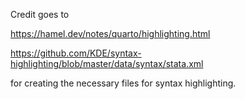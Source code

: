 Credit goes to 

https://hamel.dev/notes/quarto/highlighting.html

https://github.com/KDE/syntax-highlighting/blob/master/data/syntax/stata.xml

for creating the necessary files for syntax highlighting. 
